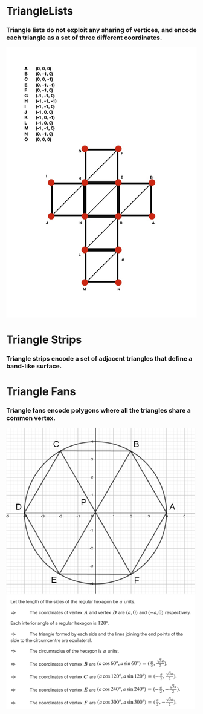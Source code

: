 # TriangleLists

### Triangle lists do not exploit any sharing of vertices, and encode each triangle as a set of three different coordinates.

<img width="800" src="./A08%20-%20List%20strip%20and%20fan/img/CUBE.jpg">

# Triangle Strips

### Triangle strips encode a set of adjacent triangles that define a band-like surface.


# Triangle Fans

### Triangle fans encode polygons where all the triangles share a common vertex.

<img width="500" src="./A08%20-%20List%20strip%20and%20fan/img/hexshape.png">

<img width="500" src="./A08%20-%20List%20strip%20and%20fan/img/hex.png">

